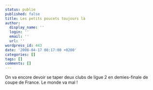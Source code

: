 ```yaml
---
status: publie
published: false
title: Les petits poucets toujours là
author:
  display_name: ''
  login: ''
  email: ''
  url: ''
wordpress_id: 443
date: '2008-04-17 08:17:00 +0200'
categories: []
tags: []
comments: []
---
```

On va encore devoir se taper deux clubs de ligue 2 en demies-finale de coupe de France. Le monde va mal !
